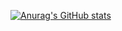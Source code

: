 [![Anurag's GitHub stats](https://github-readme-stats.vercel.app/api?username=DeSu0556&?count_private=true&title_color=CC88BB&text_color=885566&bg_color=20,F2FBFF,E6F8FF,FFE6EB,FFF2F5)](https://github.com/anuraghazra/github-readme-stats)
